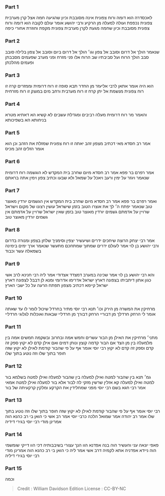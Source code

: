 
### Part 1
לאכסדרה הוא דומה ורוח צפונית אינה מסובבת וכיון שהגיעה חמה אצל קרן מערבית צפונית נכפפת ועולה למעלה מן הרקיע ורבי יהושע אומר עולם לקובה הוא דומה ורוח צפונית מסובבת וכיון שחמה מגעת לקרן מערבית צפונית מקפת וחוזרת אחורי כיפה

### Part 2
שנאמר הולך אל דרום וסובב אל צפון וגו׳ הולך אל דרום ביום וסובב אל צפון בלילה סובב סבב הולך הרוח ועל סביבתיו שב הרוח אלו פני מזרח ופני מערב שפעמים מסבבתן ופעמים מהלכתן

### Part 3
הוא היה אומר אתאן לרבי אליעזר מן החדר תבא סופה זו רוח דרומית וממזרים קרה זו רוח צפונית מנשמת אל יתן קרח זו רוח מערבית ורחב מים במוצק זו רוח מזרחית

### Part 4
והאמר מר רוח דרומית מעלה רביבים ומגדלת עשבים לא קשיא הא דאתיא מטרא בניחותא הא בשפיכותא

### Part 5
אמר רב חסדא מאי דכתיב מצפון זהב יאתה זו רוח צפונית שמזלת את הזהב וכן הוא אומר הזלים זהב מכיס

### Part 6
אמר רפרם בר פפא אמר רב חסדא מיום שחרב בית המקדש לא הוגשמה רוח דרומית שנאמר ויגזר על ימין ורעב ויאכל על שמאל ולא שבעו וכתיב צפון וימין אתה בראתם

### Part 7
ואמר רפרם בר פפא אמר רב חסדא מיום שחרב בית המקדש אין הגשמים יורדין מאוצר טוב שנאמר יפתח ה׳ לך את אוצרו הטוב בזמן שישראל עושין רצונו של מקום וישראל שרויין על אדמתם גשמים יורדין מאוצר טוב בזמן שאין ישראל שרויין על אדמתם אין גשמים יורדין מאוצר טוב

### Part 8
אמר רבי יצחק הרוצה שיחכים ידרים ושיעשיר יצפין וסימניך שלחן בצפון ומנורה בדרום ורבי יהושע בן לוי אמר לעולם ידרים שמתוך שמתחכם מתעשר שנאמר ארך ימים בימינה בשמאלה עשר וכבוד

### Part 9
והא רבי יהושע בן לוי אמר שכינה במערב דמצדד אצדודי אמר ליה רבי חנינא לרב אשי כגון אתון דיתביתו בצפונה דארץ ישראל אדרימו אדרומי ומנא לן דבבל לצפונה דארץ ישראל קיימא דכתיב מצפון תפתח הרעה על כל ישבי הארץ

### Part 10
מרחיקין את המשרה מן הירק וכו׳ תנא רבי יוסי מתיר בחרדל שיכול לומר לו עד שאתה אומר לי הרחק חרדלך מן דבוריי הרחק דבורך מן חרדליי שבאות ואוכלות לגלוגי חרדליי

### Part 11
מתני׳ מרחיקין את האילן מן הבור עשרים וחמש אמה ובחרוב ובשקמה חמשים אמה בין מלמעלה בין מן הצד אם הבור קדמה קוצץ ונותן דמים ואם אילן קדם לא יקוץ ספק זה קדם וספק זה קדם לא יקוץ רבי יוסי אומר אף על פי שהבור קודמת לאילן לא יקוץ שזה חופר בתוך שלו וזה נוטע בתוך שלו

### Part 12
גמ׳ תנא בין שהבור למטה ואילן למעלה בין שהבור למעלה ואילן למטה בשלמא בור למטה ואילן למעלה קא אזלין שרשין מזקי לה לבור אלא בור למעלה ואילן למטה אמאי אמר רבי חגא בשם רבי יוסי מפני שמחלידין את הקרקע ומלקין קרקעיתה של בור

### Part 13
רבי יוסי אומר אף על פי שהבור קודמת לאילן לא יקוץ שזה חופר בתוך שלו וזה נוטע בתוך שלו אמר רב יהודה אמר שמואל הלכה כרבי יוסי אמר רב אשי כי הואן בי רב כהנא הוה אמרינן מודי רבי יוסי בגירי דידיה

### Part 14
פאפי יונאה עני והעשיר הוה בנה אפדנא הוו הנך עצורי בשיבבותיה דכי הוו דייקי שומשמי הוה ניידא אפדניה אתא לקמיה דרב אשי אמר ליה כי הואן בי רב כהנא הוה אמרינן מודי רבי יוסי בגירי דיליה

### Part 15
וכמה

>Credit : William Davidson Edition
>License : CC-BY-NC